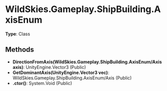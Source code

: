 ﻿# WildSkies.Gameplay.ShipBuilding.AxisEnum

**Type**: Class

## Methods

- **DirectionFromAxis(WildSkies.Gameplay.ShipBuilding.AxisEnum/Axis axis)**: UnityEngine.Vector3 (Public)
- **GetDominantAxis(UnityEngine.Vector3 vec)**: WildSkies.Gameplay.ShipBuilding.AxisEnum/Axis (Public)
- **.ctor()**: System.Void (Public)

